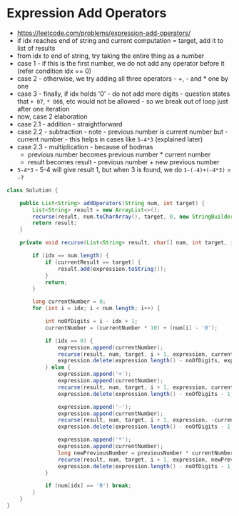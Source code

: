 # Expression Add Operators

- https://leetcode.com/problems/expression-add-operators/
- if idx reaches end of string and current computation = target, add it to list of results
- from idx to end of string, try taking the entire thing as a number
- case 1 - if this is the first number, we do not add any operator before it (refer condition idx == 0)
- case 2 - otherwise, we try adding all three operators - +, - and * one by one
- case 3 - finally, if idx holds '0' - do not add more digits - question states that `+ 07`, `* 008`, etc would not be allowed - so we break out of loop just after one iteration
- now, case 2 elaboration
- case 2.1 - addition - straightforward
- case 2.2 - subtraction - note - previous number is current number but -current number - this helps in cases like `5-4*3` (explained later)
- case 2.3 - multiplication - because of bodmas
  - previous number becomes previous number * current number
  - result becomes result - previous number + new previous number
- `5-4*3` - 5-4 will give result 1, but when 3 is found, we do `1-(-4)+(-4*3)` = `-7`

```java
class Solution {

    public List<String> addOperators(String num, int target) {
        List<String> result = new ArrayList<>();
        recurse(result, num.toCharArray(), target, 0, new StringBuilder(), 0L, 0L);
        return result;
    }

    private void recurse(List<String> result, char[] num, int target, int idx, StringBuilder expression, long previousNumber, long currentResult) {

        if (idx == num.length) {
            if (currentResult == target) {
                result.add(expression.toString());
            }
            return;
        }

        long currentNumber = 0;
        for (int i = idx; i < num.length; i++) {

            int noOfDigits = i - idx + 1;
            currentNumber = (currentNumber * 10) + (num[i] - '0');

            if (idx == 0) {
                expression.append(currentNumber);
                recurse(result, num, target, i + 1, expression, currentNumber, currentResult + currentNumber);
                expression.delete(expression.length() - noOfDigits, expression.length());
            } else {
                expression.append('+');
                expression.append(currentNumber);
                recurse(result, num, target, i + 1, expression, currentNumber, currentResult + currentNumber);
                expression.delete(expression.length() - noOfDigits - 1, expression.length());

                expression.append('-');
                expression.append(currentNumber);
                recurse(result, num, target, i + 1, expression, -currentNumber, currentResult - currentNumber);
                expression.delete(expression.length() - noOfDigits - 1, expression.length());

                expression.append('*');
                expression.append(currentNumber);
                long newPreviousNumber = previousNumber * currentNumber;
                recurse(result, num, target, i + 1, expression, newPreviousNumber, currentResult - previousNumber + newPreviousNumber);
                expression.delete(expression.length() - noOfDigits - 1, expression.length());
            }

            if (num[idx] == '0') break;
        }
    }
}
```
